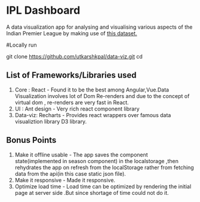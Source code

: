 # IPL Dashboard

A data visualization app for analysing and visualising various aspects of the Indian Premier League by making use of [this dataset.](https://www.kaggle.com/harsha547/indian-premier-league-csv-dataset)

#Locally run

git clone https://github.com/utkarshkpal/data-viz.git
cd

## List of Frameworks/Libraries used

1.  Core : React - Found it to be the best among Angular,Vue.Data Visualization involves lot of Dom Re-renders and due to the concept of virtual dom , re-renders are very fast in React.
2.  UI : Ant design - Very rich react component library
3.  Data-viz: Recharts - Provides react wrappers over famous data visualiztion library D3 library.

## Bonus Points

1.  Make it offline usable - The app saves the component state(implemented in season component) in the localstorage ,then rehydrates the app on refresh from the localStorage rather from fetching data from the api(in this case static json file).
2.  Make it responsive - Made it responsive.
3.  Optimize load time - Load time can be optimized by rendering the initial page at server side .But since shortage of time could not do it.

